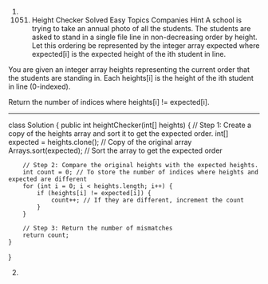 1) 1051. Height Checker
Solved
Easy
Topics
Companies
Hint
A school is trying to take an annual photo of all the students. The students are asked to stand in a single file line in non-decreasing order by height. Let this ordering be represented by the integer array expected where expected[i] is the expected height of the ith student in line.

You are given an integer array heights representing the current order that the students are standing in. Each heights[i] is the height of the ith student in line (0-indexed).

Return the number of indices where heights[i] != expected[i].

------------------------------------------------
class Solution {
    public int heightChecker(int[] heights) {
         // Step 1: Create a copy of the heights array and sort it to get the expected order.
        int[] expected = heights.clone(); // Copy of the original array
        Arrays.sort(expected); // Sort the array to get the expected order
        
        // Step 2: Compare the original heights with the expected heights.
        int count = 0; // To store the number of indices where heights and expected are different
        for (int i = 0; i < heights.length; i++) {
            if (heights[i] != expected[i]) {
                count++; // If they are different, increment the count
            }
        }
        
        // Step 3: Return the number of mismatches
        return count;
    }
}


2)